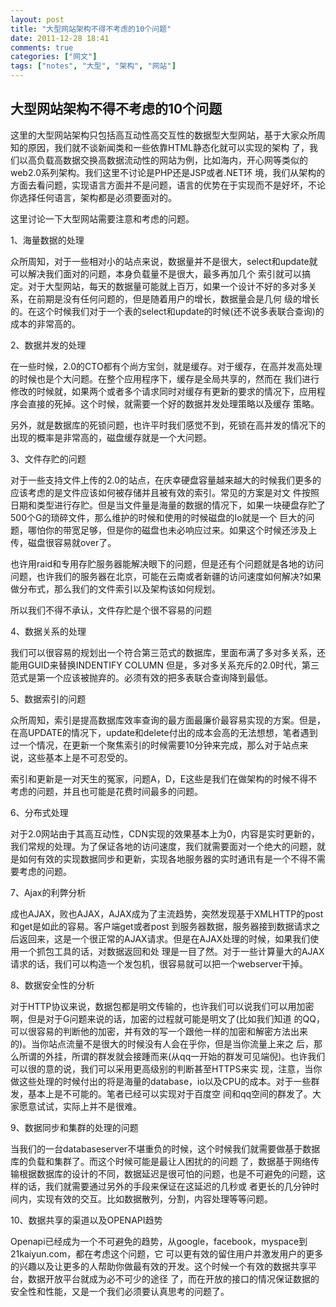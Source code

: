 ```yaml
---
layout: post
title: "大型网站架构不得不考虑的10个问题"
date: 2011-12-28 18:41
comments: true
categories: ["网文"]
tags: ["notes", "大型", "架构", "网站"]
---
```

## 大型网站架构不得不考虑的10个问题
这里的大型网站架构只包括高互动性高交互性的数据型大型网站，基于大家众所周知的原因，我们就不谈新闻类和一些依靠HTML静态化就可以实现的架构 了，我们以高负载高数据交换高数据流动性的网站为例，比如海内，开心网等类似的web2.0系列架构。我们这里不讨论是PHP还是JSP或者.NET环 境，我们从架构的方面去看问题，实现语言方面并不是问题，语言的优势在于实现而不是好坏，不论你选择任何语言，架构都是必须要面对的。

这里讨论一下大型网站需要注意和考虑的问题。

1、海量数据的处理

众所周知，对于一些相对小的站点来说，数据量并不是很大，select和update就可以解决我们面对的问题，本身负载量不是很大，最多再加几个 索引就可以搞定。对于大型网站，每天的数据量可能就上百万，如果一个设计不好的多对多关系，在前期是没有任何问题的，但是随着用户的增长，数据量会是几何 级的增长的。在这个时候我们对于一个表的select和update的时候(还不说多表联合查询)的成本的非常高的。

2、数据并发的处理

在一些时候，2.0的CTO都有个尚方宝剑，就是缓存。对于缓存，在高并发高处理的时候也是个大问题。在整个应用程序下，缓存是全局共享的，然而在 我们进行修改的时候就，如果两个或者多个请求同时对缓存有更新的要求的情况下，应用程序会直接的死掉。这个时候，就需要一个好的数据并发处理策略以及缓存 策略。

另外，就是数据库的死锁问题，也许平时我们感觉不到，死锁在高并发的情况下的出现的概率是非常高的，磁盘缓存就是一个大问题。

3、文件存贮的问题

对于一些支持文件上传的2.0的站点，在庆幸硬盘容量越来越大的时候我们更多的应该考虑的是文件应该如何被存储并且被有效的索引。常见的方案是对文 件按照日期和类型进行存贮。但是当文件量是海量的数据的情况下，如果一块硬盘存贮了500个G的琐碎文件，那么维护的时候和使用的时候磁盘的Io就是一个 巨大的问题，哪怕你的带宽足够，但是你的磁盘也未必响应过来。如果这个时候还涉及上传，磁盘很容易就over了。

也许用raid和专用存贮服务器能解决眼下的问题，但是还有个问题就是各地的访问问题，也许我们的服务器在北京，可能在云南或者新疆的访问速度如何解决?如果做分布式，那么我们的文件索引以及架构该如何规划。

所以我们不得不承认，文件存贮是个很不容易的问题

4、数据关系的处理

我们可以很容易的规划出一个符合第三范式的数据库，里面布满了多对多关系，还能用GUID来替换INDENTIFY COLUMN 但是，多对多关系充斥的2.0时代，第三范式是第一个应该被抛弃的。必须有效的把多表联合查询降到最低。

5、数据索引的问题

众所周知，索引是提高数据库效率查询的最方面最廉价最容易实现的方案。但是，在高UPDATE的情况下，update和delete付出的成本会高的无法想想，笔者遇到过一个情况，在更新一个聚焦索引的时候需要10分钟来完成，那么对于站点来说，这些基本上是不可忍受的。

索引和更新是一对天生的冤家，问题A，D，E这些是我们在做架构的时候不得不考虑的问题，并且也可能是花费时间最多的问题。

6、分布式处理

对于2.0网站由于其高互动性，CDN实现的效果基本上为0，内容是实时更新的，我们常规的处理。为了保证各地的访问速度，我们就需要面对一个绝大的问题，就是如何有效的实现数据同步和更新，实现各地服务器的实时通讯有是一个不得不需要考虑的问题。

7、Ajax的利弊分析

成也AJAX，败也AJAX，AJAX成为了主流趋势，突然发现基于XMLHTTP的post和get是如此的容易。客户端get或者post 到服务器数据，服务器接到数据请求之后返回来，这是一个很正常的AJAX请求。但是在AJAX处理的时候，如果我们使用一个抓包工具的话，对数据返回和处 理是一目了然。对于一些计算量大的AJAX请求的话，我们可以构造一个发包机，很容易就可以把一个webserver干掉。

8、数据安全性的分析

对于HTTP协议来说，数据包都是明文传输的，也许我们可以说我们可以用加密啊，但是对于G问题来说的话，加密的过程就可能是明文了(比如我们知道 的QQ，可以很容易的判断他的加密，并有效的写一个跟他一样的加密和解密方法出来的)。当你站点流量不是很大的时候没有人会在乎你，但是当你流量上来之 后，那么所谓的外挂，所谓的群发就会接踵而来(从qq一开始的群发可见端倪)。也许我们可以很的意的说，我们可以采用更高级别的判断甚至HTTPS来实 现，注意，当你做这些处理的时候付出的将是海量的database，io以及CPU的成本。对于一些群发，基本上是不可能的。笔者已经可以实现对于百度空 间和qq空间的群发了。大家愿意试试，实际上并不是很难。

9、数据同步和集群的处理的问题

当我们的一台databaseserver不堪重负的时候，这个时候我们就需要做基于数据库的负载和集群了。而这个时候可能是最让人困扰的的问题 了，数据基于网络传输根据数据库的设计的不同，数据延迟是很可怕的问题，也是不可避免的问题，这样的话，我们就需要通过另外的手段来保证在这延迟的几秒或 者更长的几分钟时间内，实现有效的交互。比如数据散列，分割，内容处理等等问题。

10、数据共享的渠道以及OPENAPI趋势

Openapi已经成为一个不可避免的趋势，从google，facebook，myspace到21kaiyun.com，都在考虑这个问题，它 可以更有效的留住用户并激发用户的更多的兴趣以及让更多的人帮助你做最有效的开发。这个时候一个有效的数据共享平台，数据开放平台就成为必不可少的途径 了，而在开放的接口的情况保证数据的安全性和性能，又是一个我们必须要认真思考的问题了。
